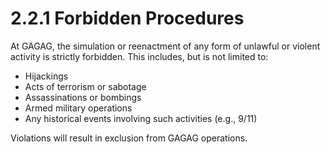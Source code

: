 # 2.2.1 Forbidden Procedures

At GAGAG, the simulation or reenactment of any form of unlawful or violent activity is strictly forbidden. This includes, but is not limited to:

- Hijackings
- Acts of terrorism or sabotage
- Assassinations or bombings
- Armed military operations
- Any historical events involving such activities (e.g., 9/11)

Violations will result in exclusion from GAGAG operations.
